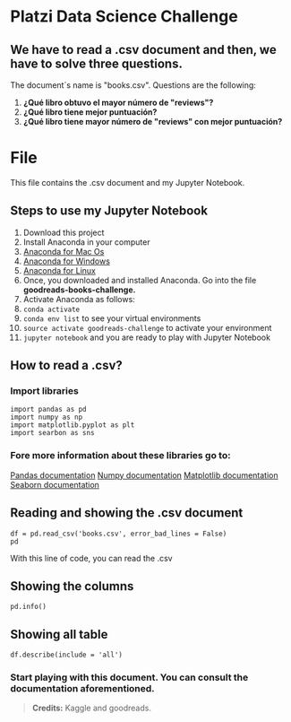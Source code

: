 ﻿# Platzi Data Science Challenge

## We have to read a .csv document and then, we have to solve three questions.

The document´s name is "books.csv".
Questions are the following:

 1. **¿Qué libro obtuvo el mayor número de "reviews"?** 
 2. **¿Qué libro tiene mejor puntuación?**
 3. **¿Qué libro tiene mayor número de "reviews" con mejor puntuación?**

# File
This file contains the .csv document and my Jupyter Notebook.

## Steps to use my Jupyter Notebook

 1. Download this project
 2. Install Anaconda in your computer
 3. [Anaconda for Mac Os](https://docs.anaconda.com/anaconda/install/mac-os/)
 4. [Anaconda for Windows](https://docs.anaconda.com/anaconda/install/windows/)
 5. [Anaconda for Linux](https://docs.anaconda.com/anaconda/install/linux/)
 6. Once, you downloaded and installed Anaconda. Go into the file **goodreads-books-challenge.**
 7. Activate Anaconda as follows:
 8. `conda activate`
 9. `conda env list` to see your virtual environments
 10. `source activate goodreads-challenge` to activate your environment
 11. `jupyter notebook` and you are ready to play with Jupyter Notebook
## How to read a .csv?
### Import libraries

    import pandas as pd
    import numpy as np
    import matplotlib.pyplot as plt
    import searbon as sns
 ### Fore more information about these libraries go to:
 [Pandas documentation](https://pandas.pydata.org/docs/)
 [Numpy documentation](https://numpy.org/doc/)
 [Matplotlib documentation](https://matplotlib.org/3.2.1/contents.html)
 [Seaborn documentation](https://seaborn.pydata.org/)

## Reading and showing the .csv document

    df = pd.read_csv('books.csv', error_bad_lines = False)
    pd
 With this line of code, you can read the .csv
## Showing the columns

    pd.info()
 ## Showing all table
 

    df.describe(include = 'all')
### Start playing with this document. You can consult the documentation aforementioned.

> **Credits:** Kaggle and goodreads.

